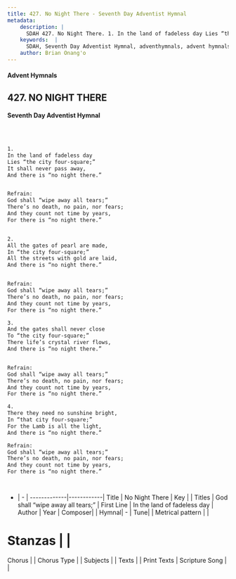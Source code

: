 ```yaml
---
title: 427. No Night There - Seventh Day Adventist Hymnal
metadata:
    description: |
      SDAH 427. No Night There. 1. In the land of fadeless day Lies “the city four-square;” It shall never pass away, And there is “no night there.” 
    keywords:  |
      SDAH, Seventh Day Adventist Hymnal, adventhymnals, advent hymnals, No Night There, In the land of fadeless day ,God shall “wipe away all tears;”
    author: Brian Onang'o
---
```


#### Advent Hymnals
## 427. NO NIGHT THERE
#### Seventh Day Adventist Hymnal

```txt



1.
In the land of fadeless day
Lies “the city four-square;”
It shall never pass away,
And there is “no night there.”


Refrain:
God shall “wipe away all tears;”
There’s no death, no pain, nor fears;
And they count not time by years,
For there is “no night there.”


2.
All the gates of pearl are made,
In “the city four-square;”
All the streets with gold are laid,
And there is “no night there.”


Refrain:
God shall “wipe away all tears;”
There’s no death, no pain, nor fears;
And they count not time by years,
For there is “no night there.”

3.
And the gates shall never close
To “the city four-square;”
There life’s crystal river flows,
And there is “no night there.”


Refrain:
God shall “wipe away all tears;”
There’s no death, no pain, nor fears;
And they count not time by years,
For there is “no night there.”

4.
There they need no sunshine bright,
In “that city four-square;”
For the Lamb is all the light,
And there is “no night there.”

Refrain:
God shall “wipe away all tears;”
There’s no death, no pain, nor fears;
And they count not time by years,
For there is “no night there.”




```

- |   -  |
-------------|------------|
Title | No Night There |
Key |  |
Titles | God shall “wipe away all tears;” |
First Line | In the land of fadeless day |
Author | 
Year | 
Composer|  |
Hymnal|  - |
Tune|  |
Metrical pattern | |
# Stanzas |  |
Chorus |  |
Chorus Type |  |
Subjects |  |
Texts |  |
Print Texts | 
Scripture Song |  |
  
